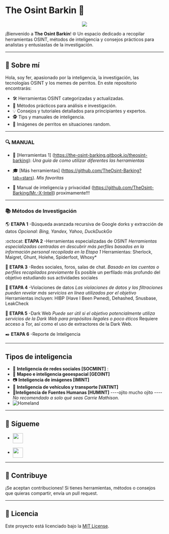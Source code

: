 

<!---
TheOsint-Barking/TheOsint-Barking is a ✨ special ✨ repository because its `README.md` (this file) appears on your GitHub profile.
You can click the Preview link to take a look at your changes.
--->
# The Osint Barkin :paw_prints: 

 <p align="center">
    <img src="https://readme-typing-svg.herokuapp.com/?font=Tourney&center=true&color=2CFF00&size=40&width=750&height=80&lines=INTELIGENCIA"/>
</p>

¡Bienvenido a **The Osint Barkin**! 🌐 Un espacio dedicado a recopilar herramientas OSINT, métodos de inteligencia y consejos prácticos para analistas y entusiastas de la investigación.

---

## 🌟 Sobre mí
Hola, soy fer, apasionado por la inteligencia, la investigación, las tecnologías OSINT y los memes de perritos. En este repositorio encontrarás:
- 🛠️ Herramientas OSINT categorizadas y actualizadas.
- 📖 Métodos prácticos para análisis e investigación.
- 💡 Consejos y tutoriales detallados para principiantes y expertos.
- 🕵️ Tips y manuales de inteligencia.
- 🐶 Imágenes de perritos en situaciones random.

---

### 🔍 MANUAL
- :notebook_with_decorative_cover: [Herramientas 1] (https://the-osint-barking.gitbook.io/theosint-barking): *Una guia de como utilizar diferentes las herramientas*

- :mortar_board: [Más herramientas] (https://github.com/TheOsint-Barking?tab=stars). *Mis favoritas*

- :notebook_with_decorative_cover: Manual de inteligencia y privacidad (https://github.com/TheOsint-Barking/Mr.-X-Intell) proximamente!!! 


---

### 📚 Métodos de Investigación
:earth_americas: **ETAPA 1** 
-Búsqueda avanzada recursiva de Google dorks y extracción de datos
*Opcional: Bing, Yandex, Yahoo, DuckDuckGo*

   :octocat: **ETAPA 2** 
-Herramientas especializadas de OSINT
*Herramientas especializadas centradas en descubrir más perfiles basados en la información personal recopilada en la Etapa 1*
Herramientas: Sherlock, Maigret, Ghunt, Holehe, Spiderfoot, Whoxy*

   :eyes: **ETAPA 3** 
-Redes sociales, foros, salas de chat. 
*Basado en las cuentas o perfiles recopilados previamente*
Es posible un perfilado más profundo del objetivo estudiando sus actividades sociales

   :email: **ETAPA 4** 
-Violaciones de datos
*Las violaciones de datos y las filtraciones pueden revelar más servicios en línea utilizados por el objetivo*
Herramientas incluyen: HIBP (Have I Been Pwned), Dehashed, Snusbase, LeakCheck

   :pill: **ETAPA 5**
-Dark Web 
*Puede ser útil si el objetivo potencialmente utiliza servicios de la Dark Web para propósitos ilegales o poco éticos*
Requiere acceso a Tor, así como el uso de extractores de la Dark Web.

   :black_nib: **ETAPA 6** 
-Reporte de Inteligencia

---
## Tipos de inteligencia

- :iphone: **Inteligencia de redes sociales [SOCMINT]** :
- :telescope: **Mapeo e inteligencia geoespacial [GEOINT]** 
- :camera: **Inteligencia de imágenes [IMINT]** 
- :car: **Inteligencia de vehículos y transporte [VATINT]** 
- 🚶**Inteligencia de Fuentes Humanas [HUMINT]** ----ojito mucho ojito ---- *No recomendado a solo qué seas Carrie Mathison.*
- ![Homeland](https://github.com/user-attachments/assets/13373a83-5847-4108-9277-1711aaa7db6f)

---
## 💬 Sígueme
- <a href = 'https://www.linkedin.com/in/fernando11ortega/'> <img width = '32px' align= 'center' src="https://raw.githubusercontent.com/rahulbanerjee26/githubAboutMeGenerator/main/icons/linked-in-alt.svg"/></a>

- <a href = 'https://x.com/fer_svr1'> <img width = '32px' align= 'center' src="https://raw.githubusercontent.com/rahulbanerjee26/githubAboutMeGenerator/main/icons/twitter.svg"/></a> 
---


## 🚀 Contribuye
¡Se aceptan contribuciones! Si tienes herramientas, métodos o consejos que quieras compartir, envía un pull request.

---

## 📜 Licencia
Este proyecto está licenciado bajo la [MIT License](https://opensource.org/licenses/MIT).

